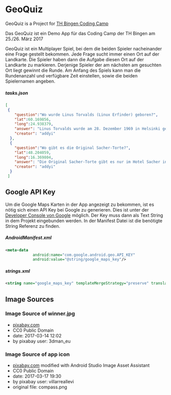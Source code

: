 # GeoQuiz
GeoQuiz is a Project for [TH Bingen Coding Camp][video]

Das GeoQuiz ist ein Demo App für das Coding Camp der TH Bingen am 25./26. März 2017

[video]:https://youtu.be/KaD0M8ueda8

GeoQuiz ist ein Multiplayer Spiel, bei dem die beiden Spieler nacheinander eine Frage gestellt bekommen.
Jede Frage sucht immer einen Ort auf der Landkarte. Die Spieler haben dann die Aufgabe diesen Ort auf der
Landkarte zu markieren. Derjenige Spieler der am nächsten am gesuchten Ort liegt gewinnt die Runde. Am 
Anfang des Spiels kann man die Rundenanzahl und verfügbare Zeit einstellen, sowie die beiden Spielernamen
angeben.

##### tasks.json

```json
[
 {
    "question":"Wo wurde Linus Torvalds (Linux Erfinder) geboren?",
    "lat":60.169856,
    "long":24.938379,
    "answer": "Linus Torvalds wurde am 28. Dezember 1969 in Helsinki geboren.",
    "creator": "addyi"
  },
  {
    "question":"Wo gibt es die Original Sacher-Torte?",
    "lat":48.204059,
    "long":16.369804,
    "answer": "Die Original Sacher-Torte gibt es nur im Hotel Sacher in Wien.",
    "creator": "addyi"
  }
 ]
```

## Google API Key

Um die Google Maps Karten in der App angezeigt zu bekommen, ist es nötig sich einen API Key bei Google 
zu generieren. Dies ist unter der [Developer Console von Google][key] möglich. Der Key muss dann als 
Text String in dem Projekt eingebunden werden. In der Manifest Datei ist die benötigte String Referenz 
zu finden.

##### AndroidManifest.xml

```xml
<meta-data
            android:name="com.google.android.geo.API_KEY"
            android:value="@string/google_maps_key"/>
```

##### strings.xml

```xml
<string name="google_maps_key" templateMergeStrategy="preserve" translatable="false">HIER KEY EINFÜGEN</string>
```
[key]:https://console.developers.google.com/


## Image Sources

### Image Source of winner.jpg

- [pixabay.com][winner]
- CC0 Public Domain
- date: 2017-03-14 12:02
- by pixabay user: 3dman_eu

[winner]:https://pixabay.com/en/cup-victory-winner-award-gold-1010916/  


### Image Source of app icon

- [pixabay.com][app_icon] modified with Android Studio Image Asset Assistant
- CC0 Public Domain
- date: 2017-03-17 19:30
- by pixabay user: villarreallevi
- original file: compass.png

[app_icon]:https://pixabay.com/en/compass-flat-icon-symbol-design-746122/
